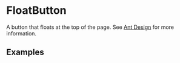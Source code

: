 # FloatButton

A button that floats at the top of the page. See [Ant Design](https://ant.design/components/float-button/) for more information.

## Examples

<demo name="basic" fixed></demo>
